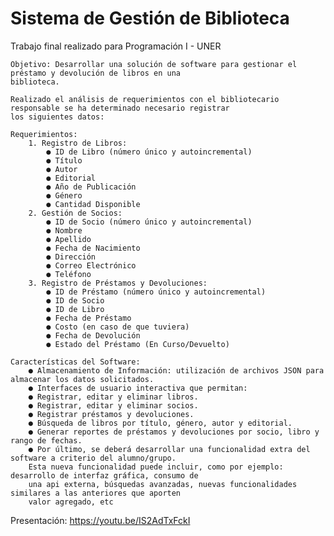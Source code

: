 # Sistema de Gestión de Biblioteca

Trabajo final realizado para Programación I - UNER

    Objetivo: Desarrollar una solución de software para gestionar el préstamo y devolución de libros en una
    biblioteca.

    Realizado el análisis de requerimientos con el bibliotecario responsable se ha determinado necesario registrar
    los siguientes datos:

    Requerimientos:
        1. Registro de Libros:
            ● ID de Libro (número único y autoincremental)
            ● Título
            ● Autor
            ● Editorial
            ● Año de Publicación
            ● Género
            ● Cantidad Disponible
        2. Gestión de Socios:
            ● ID de Socio (número único y autoincremental)
            ● Nombre
            ● Apellido
            ● Fecha de Nacimiento
            ● Dirección
            ● Correo Electrónico
            ● Teléfono
        3. Registro de Préstamos y Devoluciones:
            ● ID de Préstamo (número único y autoincremental)
            ● ID de Socio
            ● ID de Libro
            ● Fecha de Préstamo
            ● Costo (en caso de que tuviera)
            ● Fecha de Devolución
            ● Estado del Préstamo (En Curso/Devuelto)

    Características del Software:
        ● Almacenamiento de Información: utilización de archivos JSON para almacenar los datos solicitados.
        ● Interfaces de usuario interactiva que permitan:
        ● Registrar, editar y eliminar libros.
        ● Registrar, editar y eliminar socios.
        ● Registrar préstamos y devoluciones.
        ● Búsqueda de libros por título, género, autor y editorial.
        ● Generar reportes de préstamos y devoluciones por socio, libro y rango de fechas.
        ● Por último, se deberá desarrollar una funcionalidad extra del software a criterio del alumno/grupo.
        Esta nueva funcionalidad puede incluir, como por ejemplo: desarrollo de interfaz gráfica, consumo de
        una api externa, búsquedas avanzadas, nuevas funcionalidades similares a las anteriores que aporten
        valor agregado, etc

Presentación: https://youtu.be/IS2AdTxFckI
